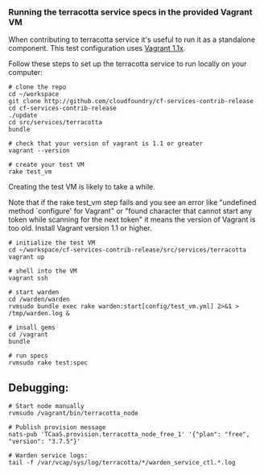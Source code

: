 ### Running the terracotta service specs in the provided Vagrant VM

When contributing to terracotta service it's useful to run it as a standalone
component. This test configuration uses [Vagrant 1.1x][vagrant].

[vagrant]: http://docs.vagrantup.com/v2/installation/index.html

Follow these steps to set up the terracotta service to run locally on your computer:

```shell
# clone the repo
cd ~/workspace
git clone http://github.com/cloudfoundry/cf-services-contrib-release
cd cf-services-contrib-release
./update
cd src/services/terracotta
bundle

# check that your version of vagrant is 1.1 or greater
vagrant --version

# create your test VM
rake test_vm
```

Creating the test VM is likely to take a while.

Note that if the rake test_vm step fails and you see an error like
"undefined method `configure' for Vagrant" or
"found character that cannot start any token while scanning for the next token"
it means the version of Vagrant is too old.
Install Vagrant version 1.1 or higher.

```shell
# initialize the test VM
cd ~/workspace/cf-services-contrib-release/src/services/terracotta
vagrant up

# shell into the VM
vagrant ssh

# start warden
cd /warden/warden
rvmsudo bundle exec rake warden:start[config/test_vm.yml] 2>&1 > /tmp/warden.log &

# insall gems
cd /vagrant
bundle

# run specs
rvmsudo rake test:spec
```

## Debugging:
```shell
# Start node manually
rvmsudo /vagrant/bin/terracotta_node

# Publish provision message
nats-pub 'TCaaS.provision.terracotta_node_free_1' '{"plan": "free", "version": "3.7.5"}'

# Warden service logs:
tail -f /var/vcap/sys/log/terracotta/*/warden_service_ctl.*.log
```


